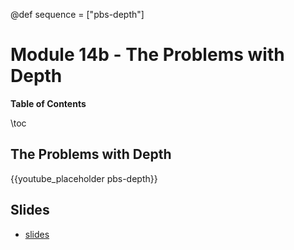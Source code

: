@def sequence = ["pbs-depth"]

# Module 14b - The Problems with Depth


**Table of Contents**

\toc


## The Problems with Depth

{{youtube_placeholder pbs-depth}}

## Slides

- [slides](https://abursuc.github.io/slides/polytechnique/14-02-problems.html#1)
